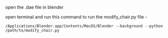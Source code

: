 open the .dae file in blender 

open terminal and run this command to run the modify_chair.py file - 

```/Applications/Blender.app/Contents/MacOS/Blender --background --python /path/to/modify_chair.py```
